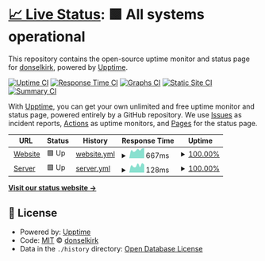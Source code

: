 # [📈 Live Status](https://status.mossymine.com): <!--live status--> **🟩 All systems operational**

This repository contains the open-source uptime monitor and status page for [donselkirk](https://status.mossymine.com), powered by [Upptime](https://github.com/upptime/upptime).

[![Uptime CI](https://github.com/donselkirk/mossystatus/workflows/Uptime%20CI/badge.svg)](https://github.com/donselkirk/mossystatus/actions?query=workflow%3A%22Uptime+CI%22)
[![Response Time CI](https://github.com/donselkirk/mossystatus/workflows/Response%20Time%20CI/badge.svg)](https://github.com/donselkirk/mossystatus/actions?query=workflow%3A%22Response+Time+CI%22)
[![Graphs CI](https://github.com/donselkirk/mossystatus/workflows/Graphs%20CI/badge.svg)](https://github.com/donselkirk/mossystatus/actions?query=workflow%3A%22Graphs+CI%22)
[![Static Site CI](https://github.com/donselkirk/mossystatus/workflows/Static%20Site%20CI/badge.svg)](https://github.com/donselkirk/mossystatus/actions?query=workflow%3A%22Static+Site+CI%22)
[![Summary CI](https://github.com/donselkirk/mossystatus/workflows/Summary%20CI/badge.svg)](https://github.com/donselkirk/mossystatus/actions?query=workflow%3A%22Summary+CI%22)

With [Upptime](https://upptime.js.org), you can get your own unlimited and free uptime monitor and status page, powered entirely by a GitHub repository. We use [Issues](https://github.com/donselkirk/mossystatus/issues) as incident reports, [Actions](https://github.com/donselkirk/mossystatus/actions) as uptime monitors, and [Pages](https://status.mossymine.com) for the status page.

<!--start: status pages-->
<!-- This summary is generated by Upptime (https://github.com/upptime/upptime) -->
<!-- Do not edit this manually, your changes will be overwritten -->
<!-- prettier-ignore -->
| URL | Status | History | Response Time | Uptime |
| --- | ------ | ------- | ------------- | ------ |
| <img alt="" src="https://favicons.githubusercontent.com/www.mossymine.com" height="13"> [Website](https://www.mossymine.com) | 🟩 Up | [website.yml](https://github.com/donselkirk/mossystatus/commits/HEAD/history/website.yml) | <details><summary><img alt="Response time graph" src="./graphs/website/response-time-week.png" height="20"> 667ms</summary><br><a href="https://status.mossymine.com/history/website"><img alt="Response time 639" src="https://img.shields.io/endpoint?url=https%3A%2F%2Fraw.githubusercontent.com%2Fdonselkirk%2Fmossystatus%2FHEAD%2Fapi%2Fwebsite%2Fresponse-time.json"></a><br><a href="https://status.mossymine.com/history/website"><img alt="24-hour response time 697" src="https://img.shields.io/endpoint?url=https%3A%2F%2Fraw.githubusercontent.com%2Fdonselkirk%2Fmossystatus%2FHEAD%2Fapi%2Fwebsite%2Fresponse-time-day.json"></a><br><a href="https://status.mossymine.com/history/website"><img alt="7-day response time 667" src="https://img.shields.io/endpoint?url=https%3A%2F%2Fraw.githubusercontent.com%2Fdonselkirk%2Fmossystatus%2FHEAD%2Fapi%2Fwebsite%2Fresponse-time-week.json"></a><br><a href="https://status.mossymine.com/history/website"><img alt="30-day response time 639" src="https://img.shields.io/endpoint?url=https%3A%2F%2Fraw.githubusercontent.com%2Fdonselkirk%2Fmossystatus%2FHEAD%2Fapi%2Fwebsite%2Fresponse-time-month.json"></a><br><a href="https://status.mossymine.com/history/website"><img alt="1-year response time 639" src="https://img.shields.io/endpoint?url=https%3A%2F%2Fraw.githubusercontent.com%2Fdonselkirk%2Fmossystatus%2FHEAD%2Fapi%2Fwebsite%2Fresponse-time-year.json"></a></details> | <details><summary><a href="https://status.mossymine.com/history/website">100.00%</a></summary><a href="https://status.mossymine.com/history/website"><img alt="All-time uptime 100.00%" src="https://img.shields.io/endpoint?url=https%3A%2F%2Fraw.githubusercontent.com%2Fdonselkirk%2Fmossystatus%2FHEAD%2Fapi%2Fwebsite%2Fuptime.json"></a><br><a href="https://status.mossymine.com/history/website"><img alt="24-hour uptime 100.00%" src="https://img.shields.io/endpoint?url=https%3A%2F%2Fraw.githubusercontent.com%2Fdonselkirk%2Fmossystatus%2FHEAD%2Fapi%2Fwebsite%2Fuptime-day.json"></a><br><a href="https://status.mossymine.com/history/website"><img alt="7-day uptime 100.00%" src="https://img.shields.io/endpoint?url=https%3A%2F%2Fraw.githubusercontent.com%2Fdonselkirk%2Fmossystatus%2FHEAD%2Fapi%2Fwebsite%2Fuptime-week.json"></a><br><a href="https://status.mossymine.com/history/website"><img alt="30-day uptime 100.00%" src="https://img.shields.io/endpoint?url=https%3A%2F%2Fraw.githubusercontent.com%2Fdonselkirk%2Fmossystatus%2FHEAD%2Fapi%2Fwebsite%2Fuptime-month.json"></a><br><a href="https://status.mossymine.com/history/website"><img alt="1-year uptime 100.00%" src="https://img.shields.io/endpoint?url=https%3A%2F%2Fraw.githubusercontent.com%2Fdonselkirk%2Fmossystatus%2FHEAD%2Fapi%2Fwebsite%2Fuptime-year.json"></a></details>
| <img alt="" src="https://favicons.githubusercontent.com/null" height="13"> [Server](mc.mossymine.com) | 🟩 Up | [server.yml](https://github.com/donselkirk/mossystatus/commits/HEAD/history/server.yml) | <details><summary><img alt="Response time graph" src="./graphs/server/response-time-week.png" height="20"> 128ms</summary><br><a href="https://status.mossymine.com/history/server"><img alt="Response time 120" src="https://img.shields.io/endpoint?url=https%3A%2F%2Fraw.githubusercontent.com%2Fdonselkirk%2Fmossystatus%2FHEAD%2Fapi%2Fserver%2Fresponse-time.json"></a><br><a href="https://status.mossymine.com/history/server"><img alt="24-hour response time 134" src="https://img.shields.io/endpoint?url=https%3A%2F%2Fraw.githubusercontent.com%2Fdonselkirk%2Fmossystatus%2FHEAD%2Fapi%2Fserver%2Fresponse-time-day.json"></a><br><a href="https://status.mossymine.com/history/server"><img alt="7-day response time 128" src="https://img.shields.io/endpoint?url=https%3A%2F%2Fraw.githubusercontent.com%2Fdonselkirk%2Fmossystatus%2FHEAD%2Fapi%2Fserver%2Fresponse-time-week.json"></a><br><a href="https://status.mossymine.com/history/server"><img alt="30-day response time 120" src="https://img.shields.io/endpoint?url=https%3A%2F%2Fraw.githubusercontent.com%2Fdonselkirk%2Fmossystatus%2FHEAD%2Fapi%2Fserver%2Fresponse-time-month.json"></a><br><a href="https://status.mossymine.com/history/server"><img alt="1-year response time 120" src="https://img.shields.io/endpoint?url=https%3A%2F%2Fraw.githubusercontent.com%2Fdonselkirk%2Fmossystatus%2FHEAD%2Fapi%2Fserver%2Fresponse-time-year.json"></a></details> | <details><summary><a href="https://status.mossymine.com/history/server">100.00%</a></summary><a href="https://status.mossymine.com/history/server"><img alt="All-time uptime 100.00%" src="https://img.shields.io/endpoint?url=https%3A%2F%2Fraw.githubusercontent.com%2Fdonselkirk%2Fmossystatus%2FHEAD%2Fapi%2Fserver%2Fuptime.json"></a><br><a href="https://status.mossymine.com/history/server"><img alt="24-hour uptime 100.00%" src="https://img.shields.io/endpoint?url=https%3A%2F%2Fraw.githubusercontent.com%2Fdonselkirk%2Fmossystatus%2FHEAD%2Fapi%2Fserver%2Fuptime-day.json"></a><br><a href="https://status.mossymine.com/history/server"><img alt="7-day uptime 100.00%" src="https://img.shields.io/endpoint?url=https%3A%2F%2Fraw.githubusercontent.com%2Fdonselkirk%2Fmossystatus%2FHEAD%2Fapi%2Fserver%2Fuptime-week.json"></a><br><a href="https://status.mossymine.com/history/server"><img alt="30-day uptime 100.00%" src="https://img.shields.io/endpoint?url=https%3A%2F%2Fraw.githubusercontent.com%2Fdonselkirk%2Fmossystatus%2FHEAD%2Fapi%2Fserver%2Fuptime-month.json"></a><br><a href="https://status.mossymine.com/history/server"><img alt="1-year uptime 100.00%" src="https://img.shields.io/endpoint?url=https%3A%2F%2Fraw.githubusercontent.com%2Fdonselkirk%2Fmossystatus%2FHEAD%2Fapi%2Fserver%2Fuptime-year.json"></a></details>

<!--end: status pages-->

[**Visit our status website →**](https://status.mossymine.com)

## 📄 License

- Powered by: [Upptime](https://github.com/upptime/upptime)
- Code: [MIT](./LICENSE) © [donselkirk](https://status.mossymine.com)
- Data in the `./history` directory: [Open Database License](https://opendatacommons.org/licenses/odbl/1-0/)

